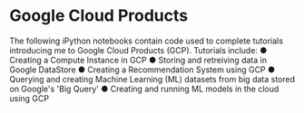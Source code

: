 # Google Cloud Products

The following iPython notebooks contain code used to complete tutorials introducing me to Google Cloud Products (GCP).
Tutorials include:
● Creating a Compute Instance in GCP
● Storing and retreiving data in Google DataStore
● Creating a Recommendation System using GCP
● Querying and creating Machine Learning (ML) datasets from big data stored on Google's 'Big Query'
● Creating and running ML models in the cloud using GCP
